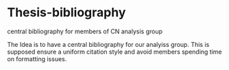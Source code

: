 # Thesis-bibliography
central bibliography for members of CN analysis group

The Idea is to have a central bibliography for our analyiss group. This is supposed ensure a uniform citation style and avoid members spending time on formatting issues.
